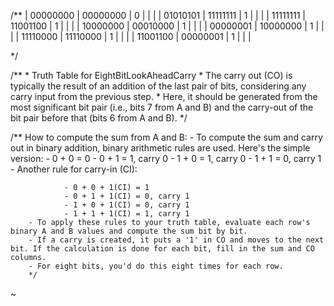 
/**
| 00000000 | 00000000 |  0  |     |    |
| 01010101 | 11111111 |  1  |     |    |
| 11111111 | 11001100 |  1  |     |    |
| 10000000 | 00010000 |  1  |     |    |
| 00000001 | 10000000 |  1  |     |    |
| 11110000 | 11110000 |  1  |     |    |
| 11001100 | 00000001 |  1  |     |    |

*/

/**
        * Truth Table for EightBitLookAheadCarry
        * The carry out (CO) is typically the result of an addition of the last pair of bits, considering any carry input from the previous step.
        * Here, it should be generated from the most significant bit pair (i.e., bits 7 from A and B) and the carry-out of the bit pair before that (bits 6 from A and B).
        */


/** How to compute the sum from A and B:
        - To compute the sum and carry out in binary addition, binary arithmetic rules are used. Here's the simple version:
                - 0 + 0 = 0
                - 0 + 1 = 1, carry 0
                - 1 + 0 = 1, carry 0
                - 1 + 1 = 0, carry 1
        - Another rule for carry-in (CI):

                - 0 + 0 + 1(CI) = 1
                - 0 + 1 + 1(CI) = 0, carry 1
                - 1 + 0 + 1(CI) = 0, carry 1
                - 1 + 1 + 1(CI) = 1, carry 1
        - To apply these rules to your truth table, evaluate each row's binary A and B values and compute the sum bit by bit.
        - If a carry is created, it puts a '1' in CO and moves to the next bit. If the calculation is done for each bit, fill in the sum and CO columns.
        - For eight bits, you'd do this eight times for each row.
        */

~                                                       
